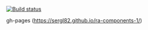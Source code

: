 [![Build status](https://ci.appveyor.com/api/projects/status/0g8pksxdwi8t5up3?svg=true)](https://ci.appveyor.com/project/Sergl82/ra-components-1)

 gh-pages (https://sergl82.github.io/ra-components-1/)